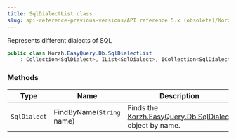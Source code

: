 ```yaml
---
title: SqlDialectList class
slug: api-reference-previous-versions/API reference 5.x (obsolete)/Korzh.EasyQuery.Db namespace/sqldialectlist-class
---
```



Represents different dialects of SQL
```csharp
public class Korzh.EasyQuery.Db.SqlDialectList
    : Collection<SqlDialect>, IList<SqlDialect>, ICollection<SqlDialect>, IEnumerable<SqlDialect>, IEnumerable, IList, ICollection, IReadOnlyList<SqlDialect>, IReadOnlyCollection<SqlDialect>

```

### Methods

| Type | Name | Description | 
| --- | --- | --- | 
| `SqlDialect` | FindByName(`String` name) | Finds the [Korzh.EasyQuery.Db.SqlDialect](/api-reference-5x/korzh-easyquery-db-namespace/sqldialect-class) object by name. |